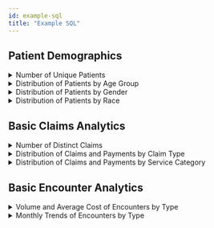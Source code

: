 ```yaml
---
id: example-sql
title: "Example SQL"
---
```


## Patient Demographics

<details><summary>Number of Unique Patients</summary>

```sql
select count(distinct patient_id)
from core.patient
```

</details>

<details><summary>Distribution of Patients by Age Group</summary>

```sql
with patient_age as (
select
    patient_id
,   floor(datediff(day, birth_date, current_date)/365) as age
from core.patient
)

, age_groups as (
select
    patient_id
,   age
,   case 
        when age <= 0 and age < 2 then '0-2'
        when age <= 2 and age < 18 then '2-18'
        when age <= 18 and age < 30 then '18-30'
        when age <= 30 and age < 40 then '30-40'
        when age <= 40 and age < 50 then '40-50'
        when age <= 50 and age < 60 then '50-60'
        when age <= 60 and age < 70 then '60-70'
        when age <= 70 and age < 80 then '70-80'
        when age <= 80 and age < 90 then '80-90'
        when age > 90 then '> 90'
        else 'Missing Age' 
    end as age_group
from patient_age
)

select
    age_group
,   count(distinct patient_id) as patients
,   cast(100 * count(distinct patient_id)/sum(count(distinct patient_id)) over() as numeric(38,1)) as percent
from age_groups
group by age_group
order by 1
;
```
![Patients Age Group](/img/example-sql/patients-age-group.jpg)

</details>

<details><summary>Distribution of Patients by Gender</summary>

```sql
select
    gender
,    count(1)
from core.patient
group by 1
;
```

</details>

<details><summary>Distribution of Patients by Race</summary>

```sql
select
    race
,    count(1)
from core.patient
group by 1
;
```

</details>

## Basic Claims Analytics

<details><summary>Number of Distinct Claims</summary>

```sql
select
    claim_type
,   count(distinct claim_id)
from core.medical_claim
group by 1

union

select 
    'pharmacy' as claim_type
,   count(distinct claim_id)
from core.pharmacy_claim
;
```

</details>

<details><summary>Distribution of Claims and Payments by Claim Type</summary>

```sql
select
    claim_type
,   count(distinct claim_id) as distinct_claims
,   sum(paid_amount) as total_payments
from core.medical_claim
group by 1
;
```
![Claims by Claim Type](/img/example-sql/claim-count.jpg)

</details>

<details><summary>Distribution of Claims and Payments by Service Category</summary>

```sql
select
    service_category_1
,   service_category_2
,   count(distinct claim_id) as distinct_claims
,   sum(paid_amount) as total_payments
from core.medical_claim
group by 1,2
order by 1,2
;
```
![Claims by Service Category](/img/example-sql/claims-by-service-category.jpg)

</details>

## Basic Encounter Analytics

<details><summary>Volume and Average Cost of Encounters by Type</summary>

</details>

<details><summary>Monthly Trends of Encounters by Type</summary>

</details>
